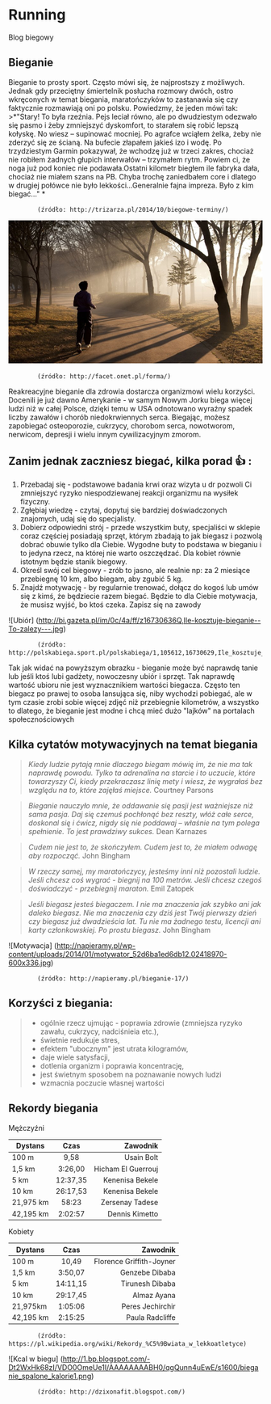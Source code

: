 # Running
Blog biegowy

## Bieganie 
Bieganie to prosty sport. Często mówi się, że najprostszy z możliwych. Jednak gdy przeciętny śmiertelnik posłucha rozmowy dwóch, ostro wkręconych w temat biegania, maratończyków to zastanawia się czy faktycznie rozmawiają oni po polsku. Powiedzmy, że jeden mówi tak: >*"Stary! To była rzeźnia. Pejs leciał równo, ale po dwudziestym odezwało się pasmo i żeby zmniejszyć dyskomfort, to starałem się robić lepszą kołyskę. No wiesz – supinować mocniej. Po agrafce wciąłem żelka, żeby nie zderzyć się ze ścianą. Na bufecie złapałem jakieś izo i wodę. Po trzydziestym Garmin pokazywał, że wchodzę już w trzeci zakres, chociaż nie robiłem żadnych głupich interwałów – trzymałem rytm. Powiem ci, że noga już pod koniec nie podawała.Ostatni kilometr biegłem ile fabryka dała, chociaż nie miałem szans na PB. Chyba trochę zaniedbałem core i dlatego w drugiej połówce nie było lekkości…Generalnie fajna impreza. Było z kim biegać…" *

            (źródło: http://trizarza.pl/2014/10/biegowe-terminy/)

![Bieganie poranne](zdj1.jpg)

            (źródło: http://facet.onet.pl/forma/)
        
Reakreacyjne bieganie dla zdrowia dostarcza organizmowi wielu korzyści. Docenili je już dawno Amerykanie - w samym Nowym Jorku biega więcej ludzi niż w całej Polsce, dzięki temu w USA odnotowano wyraźny spadek liczby zawałów i chorób niedokrwiennych serca. Biegając, możesz zapobiegać osteoporozie, cukrzycy, chorobom serca, nowotworom, nerwicom, depresji i wielu innym cywilizacyjnym zmorom.


## Zanim jednak zaczniesz biegać, kilka porad :thumbsup: :

1. Przebadaj się - podstawowe badania krwi oraz wizyta u dr pozwoli Ci zmniejszyć ryzyko niespodziewanej reakcji organizmu na wysiłek fizyczny.
2. Zgłębiaj wiedzę - czytaj, dopytuj się bardziej doświadczonych znajomych, udaj się do specjalisty.
3. Dobierz odpowiedni strój - przede wszystkim buty, specjaliści w sklepie coraz częściej posiadają sprzęt, którym zbadają to jak biegasz i pozwolą dobrać obuwie tylko dla Ciebie. Wygodne buty to podstawa w bieganiu i to jedyna rzecz, na której nie warto oszczędzać. Dla kobiet równie istotnym będzie stanik biegowy.
4. Określ swój cel biegowy - zrób to jasno, ale realnie np: za 2 miesiące przebiegnę 10 km, albo biegam, aby zgubić 5 kg.
5. Znajdź motywację - by regularnie trenować, dołącz do kogoś lub umów się z kimś, że będziecie razem biegać. Będzie to dla Ciebie motywacja, że musisz wyjść, bo ktoś czeka. Zapisz się na zawody


![Ubiór] (http://bi.gazeta.pl/im/0c/4a/ff/z16730636Q,Ile-kosztuje-bieganie--To-zalezy---.jpg)

            (źródło: http://polskabiega.sport.pl/polskabiega/1,105612,16730629,Ile_kosztuje_bieganie_.html)
        
Tak jak widać na powyższym obrazku - bieganie może być naprawdę tanie lub jeśli ktoś lubi gadżety, nowoczesny ubiór i sprzęt. Tak naprawdę wartość ubioru nie jest wyznacznikiem wartości biegacza. Często ten biegacz po prawej to osoba lansująca się, niby wychodzi pobiegać, ale w tym czasie zrobi sobie więcej zdjęć niż przebiegnie kilometrów, a wszystko to dlatego, że bieganie jest modne i chcą mieć dużo "lajków" na portalach społecznościowych

## Kilka cytatów motywacyjnych na temat biegania

>*Kiedy ludzie pytają mnie dlaczego biegam mówię im, że nie ma tak naprawdę powodu. Tylko ta adrenalina na starcie i to uczucie, które towarzyszy Ci, kiedy przekraczasz linię mety i wiesz, że wygrałaś bez względu na to, które zajęłaś miejsce.* Courtney Parsons

>*Bieganie nauczyło mnie, że oddawanie się pasji jest ważniejsze niż sama pasja. Daj się czemuś pochłonąć bez reszty, włóż całe serce, doskonal się i ćwicz, nigdy się nie poddawaj – właśnie na tym polega spełnienie. To jest prawdziwy sukces.* Dean Karnazes

>*Cudem nie jest to, że skończyłem. Cudem jest to, że miałem odwagę aby rozpocząć.* John Bingham

>*W rzeczy samej, my maratończycy, jesteśmy inni niż pozostali ludzie. Jeśli chcesz coś wygrać - biegnij na 100 metrów. Jeśli chcesz czegoś doświadczyć - przebiegnij maraton.* Emil Zatopek

>*Jeśli biegasz jesteś biegaczem. I nie ma znaczenia jak szybko ani jak daleko biegasz. Nie ma znaczenia czy dziś jest Twój pierwszy dzień czy biegasz już dwadzieścia lat. Tu nie ma żadnego testu, licencji ani karty członkowskiej. Po prostu biegasz.* John Bingham
                
                                                                              


![Motywacja] (http://napieramy.pl/wp-content/uploads/2014/01/motywator_52d6ba1ed6db12.02418970-600x336.jpg)

            (źródło: http://napieramy.pl/bieganie-17/)


## **Korzyści z biegania:** 

>* ogólnie rzecz ujmując - poprawia zdrowie (zmniejsza ryzyko zawału, cukrzycy, nadciśnieia etc.),
>* świetnie redukuje stres,
>* efektem "ubocznym" jest utrata kilogramów,
>* daje wiele satysfacji,
>* dotlenia organizm i poprawia koncentrację,
>* jest świetnym sposobem na poznawanie nowych ludzi
>* wzmacnia poczucie własnej wartości



## Rekordy biegania

Mężczyźni

| Dystans       | Czas          | Zawodnik    |
| ------------- |:-------------:| --------:|
| 100 m         | 9,58          |Usain Bolt|
| 1,5 km        | 3:26,00       |Hicham El Guerrouj|
| 5 km          | 12:37,35      |Kenenisa Bekele  | 
| 10 km       	| 26:17,53      |Kenenisa Bekele
| 21,975 km     | 58:23         |Zersenay Tadese|
| 42,195 km     | 2:02:57       |Dennis Kimetto   |

Kobiety

| Dystans       | Czas          | Zawodnik     |
| ------------- |:-------------:| --------:|
| 100 m         | 10,49         |Florence Griffith-Joyner|
| 1,5 km        | 3:50,07       |Genzebe Dibaba|
| 5 km          | 14:11,15      | Tirunesh Dibaba| 
| 10 km       	| 29:17,45      | Almaz Ayana|
| 21,975km      | 1:05:06       |Peres Jechirchir|
| 42,195 km     | 2:15:25        | Paula Radcliffe|



            (źródło: https://pl.wikipedia.org/wiki/Rekordy_%C5%9Bwiata_w_lekkoatletyce)

![Kcal w biegu] (http://1.bp.blogspot.com/-Dt2WxHk68zI/VDO0OmeUe1I/AAAAAAAABH0/qgQunn4uEwE/s1600/bieganie_spalone_kalorie1.png)

            (źródło: http://dzixonafit.blogspot.com/)
